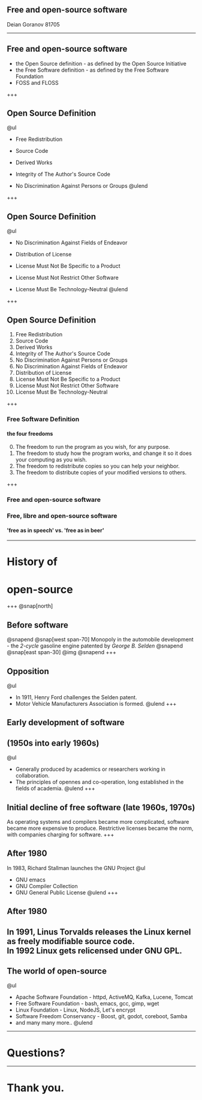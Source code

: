 ## Free and open-source software
Deian Goranov 81705

---

## Free and open-source software

- the Open Source definition - as defined by the Open Source Initiative
- the Free Software definition - as defined by the Free Software Foundation
- FOSS and FLOSS

+++
## Open Source Definition

@ul
- Free Redistribution

- Source Code

- Derived Works

- Integrity of The Author's Source Code

- No Discrimination Against Persons or Groups
@ulend

+++
## Open Source Definition

@ul
- No Discrimination Against Fields of Endeavor

- Distribution of License

- License Must Not Be Specific to a Product

- License Must Not Restrict Other Software

- License Must Be Technology-Neutral
@ulend

+++
## Open Source Definition

1. Free Redistribution
2. Source Code
3. Derived Works
4. Integrity of The Author's Source Code
5. No Discrimination Against Persons or Groups
6. No Discrimination Against Fields of Endeavor
7. Distribution of License
8. License Must Not Be Specific to a Product
9. License Must Not Restrict Other Software
10. License Must Be Technology-Neutral

+++
### Free Software Definition
#### the four freedoms
<ol start="0">
<li class="fragment">The freedom to run the program as you wish, for any purpose.</li>
<li class="fragment">The freedom to study how the program works, and change it so it does your computing as you wish.</li>
<li class="fragment">The freedom to redistribute copies so you can help your neighbor.</li>
<li class="fragment">The freedom to distribute copies of your modified versions to others.</li>
</ol>

+++
### Free and open-source software
### Free, libre and open-source software
#### 'free as in speech' vs. 'free as in beer'

---
# History of
# open-source
+++
@snap[north]
## Before software
@snapend
@snap[west span-70]
Monopoly in the automobile development - the _2-cycle_ gasoline engine patented by *George B. Selden*
@snapend
@snap[east span-30]
@img[](assets/img/GeorgeSelden.jpg)
@snapend
+++
## Opposition
@ul[](false)
- In 1911, Henry Ford challenges the Selden patent.
- Motor Vehicle Manufacturers Association is formed.
@ulend
+++
## Early development of software
## (1950s into early 1960s)
@ul[](false)
- Generally produced by academics or researchers working in collaboration.
- The principles of opennes and co-operation, long established in the fields of academia.
@ulend
+++
## Initial decline of free software (late 1960s, 1970s)
As operating systems and compilers became more complicated, software became more expensive to produce.
Restrictive licenses became the norm, with companies charging for software.
+++
## After 1980
In 1983, Richard Stallman launches the GNU Project
@ul
- GNU emacs
- GNU Compiler Collection
- GNU General Public License
@ulend
+++
## After 1980
In 1991, Linus Torvalds releases the Linux kernel as freely modifiable source code.
<br />
In 1992 Linux gets relicensed under GNU GPL.
---
## The world of open-source
@ul[](false)
- Apache Software Foundation - httpd, ActiveMQ, Kafka, Lucene, Tomcat
- Free Software Foundation - bash, emacs, gcc, gimp, wget
- Linux Foundation - Linux, NodeJS, Let's encrypt
- Software Freedom Conservancy - Boost, git, godot, coreboot, Samba
- and many many more..
@ulend
---
# Questions?
---
# Thank you.
